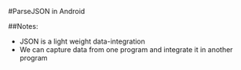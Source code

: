 #ParseJSON in Android

##Notes:
- JSON is a light weight data-integration
- We can capture data from one program and integrate it in another program
